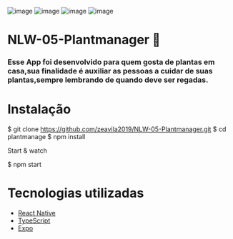 ![image](https://user-images.githubusercontent.com/54275870/116239269-d3e5ec00-a738-11eb-9448-4fb5cfa5816c.png)
![image](https://user-images.githubusercontent.com/54275870/116239432-02fc5d80-a739-11eb-8d69-0b62faf49955.png)
![image](https://user-images.githubusercontent.com/54275870/116239568-2f17de80-a739-11eb-9c3b-121a104eab51.png)
![image](https://user-images.githubusercontent.com/54275870/116240373-2247ba80-a73a-11eb-851a-a913d4ac7fd7.png)







# NLW-05-Plantmanager 🌱
### Esse App foi desenvolvido para quem gosta de plantas em casa,sua finalidade é auxiliar as pessoas a cuidar de suas plantas,sempre lembrando de quando deve ser regadas.





# Instalação

$ git clone https://github.com/zeavila2019/NLW-05-Plantmanager.git
$ cd plantmanage
$ npm install

Start & watch

$ npm start

# Tecnologias utilizadas
- [React Native](https://reactnative.dev/)
- [TypeScript](https://www.typescriptlang.org/)
- [Expo](https://expo.io/)

